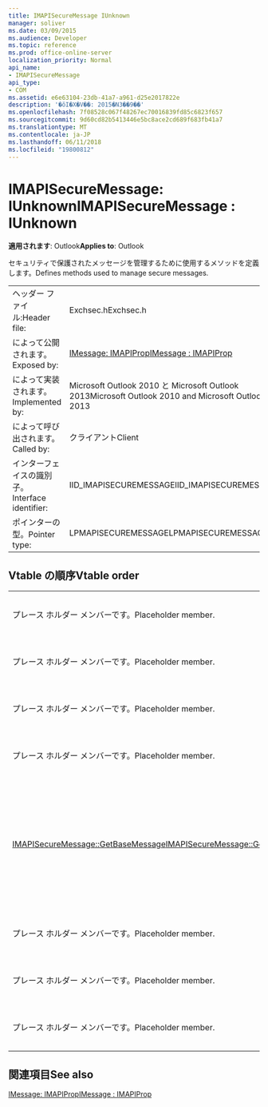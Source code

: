 ```yaml
---
title: IMAPISecureMessage IUnknown
manager: soliver
ms.date: 03/09/2015
ms.audience: Developer
ms.topic: reference
ms.prod: office-online-server
localization_priority: Normal
api_name:
- IMAPISecureMessage
api_type:
- COM
ms.assetid: e6e63104-23db-41a7-a961-d25e2017822e
description: '�ŏI�X�V��: 2015�N3��9��'
ms.openlocfilehash: 7f08528c067f48267ec70016839fd85c6823f657
ms.sourcegitcommit: 9d60cd82b5413446e5bc8ace2cd689f683fb41a7
ms.translationtype: MT
ms.contentlocale: ja-JP
ms.lasthandoff: 06/11/2018
ms.locfileid: "19800812"
---
```

# <a name="imapisecuremessage--iunknown"></a><span data-ttu-id="41ca4-103">IMAPISecureMessage: IUnknown</span><span class="sxs-lookup"><span data-stu-id="41ca4-103">IMAPISecureMessage : IUnknown</span></span>

  
  
<span data-ttu-id="41ca4-104">**適用されます**: Outlook</span><span class="sxs-lookup"><span data-stu-id="41ca4-104">**Applies to**: Outlook</span></span> 
  
<span data-ttu-id="41ca4-105">セキュリティで保護されたメッセージを管理するために使用するメソッドを定義します。</span><span class="sxs-lookup"><span data-stu-id="41ca4-105">Defines methods used to manage secure messages.</span></span>
  
|||
|:-----|:-----|
|<span data-ttu-id="41ca4-106">ヘッダー ファイル:</span><span class="sxs-lookup"><span data-stu-id="41ca4-106">Header file:</span></span>  <br/> |<span data-ttu-id="41ca4-107">Exchsec.h</span><span class="sxs-lookup"><span data-stu-id="41ca4-107">Exchsec.h</span></span>  <br/> |
|<span data-ttu-id="41ca4-108">によって公開されます。</span><span class="sxs-lookup"><span data-stu-id="41ca4-108">Exposed by:</span></span>  <br/> |[<span data-ttu-id="41ca4-109">IMessage: IMAPIProp</span><span class="sxs-lookup"><span data-stu-id="41ca4-109">IMessage : IMAPIProp</span></span>](imessageimapiprop.md) <br/> |
|<span data-ttu-id="41ca4-110">によって実装されます。</span><span class="sxs-lookup"><span data-stu-id="41ca4-110">Implemented by:</span></span>  <br/> |<span data-ttu-id="41ca4-111">Microsoft Outlook 2010 と Microsoft Outlook 2013</span><span class="sxs-lookup"><span data-stu-id="41ca4-111">Microsoft Outlook 2010 and Microsoft Outlook 2013</span></span>  <br/> |
|<span data-ttu-id="41ca4-112">によって呼び出されます。</span><span class="sxs-lookup"><span data-stu-id="41ca4-112">Called by:</span></span>  <br/> |<span data-ttu-id="41ca4-113">クライアント</span><span class="sxs-lookup"><span data-stu-id="41ca4-113">Client</span></span>  <br/> |
|<span data-ttu-id="41ca4-114">インターフェイスの識別子。</span><span class="sxs-lookup"><span data-stu-id="41ca4-114">Interface identifier:</span></span>  <br/> |<span data-ttu-id="41ca4-115">IID_IMAPISECUREMESSAGE</span><span class="sxs-lookup"><span data-stu-id="41ca4-115">IID_IMAPISECUREMESSAGE</span></span>  <br/> |
|<span data-ttu-id="41ca4-116">ポインターの型。</span><span class="sxs-lookup"><span data-stu-id="41ca4-116">Pointer type:</span></span>  <br/> |<span data-ttu-id="41ca4-117">LPMAPISECUREMESSAGE</span><span class="sxs-lookup"><span data-stu-id="41ca4-117">LPMAPISECUREMESSAGE</span></span>  <br/> |
   
## <a name="vtable-order"></a><span data-ttu-id="41ca4-118">Vtable の順序</span><span class="sxs-lookup"><span data-stu-id="41ca4-118">Vtable order</span></span>

|||
|:-----|:-----|
|<span data-ttu-id="41ca4-119">プレース ホルダー メンバーです。</span><span class="sxs-lookup"><span data-stu-id="41ca4-119">Placeholder member.</span></span>  <br/> |<span data-ttu-id="41ca4-120">いないサポートまたは文書化されています。</span><span class="sxs-lookup"><span data-stu-id="41ca4-120">Not supported or documented.</span></span>  <br/> |
|<span data-ttu-id="41ca4-121">プレース ホルダー メンバーです。</span><span class="sxs-lookup"><span data-stu-id="41ca4-121">Placeholder member.</span></span>  <br/> |<span data-ttu-id="41ca4-122">いないサポートまたは文書化されています。</span><span class="sxs-lookup"><span data-stu-id="41ca4-122">Not supported or documented.</span></span>  <br/> |
|<span data-ttu-id="41ca4-123">プレース ホルダー メンバーです。</span><span class="sxs-lookup"><span data-stu-id="41ca4-123">Placeholder member.</span></span>  <br/> |<span data-ttu-id="41ca4-124">いないサポートまたは文書化されています。</span><span class="sxs-lookup"><span data-stu-id="41ca4-124">Not supported or documented.</span></span>  <br/> |
|<span data-ttu-id="41ca4-125">プレース ホルダー メンバーです。</span><span class="sxs-lookup"><span data-stu-id="41ca4-125">Placeholder member.</span></span>  <br/> |<span data-ttu-id="41ca4-126">いないサポートまたは文書化されています。</span><span class="sxs-lookup"><span data-stu-id="41ca4-126">Not supported or documented.</span></span>  <br/> |
|[<span data-ttu-id="41ca4-127">IMAPISecureMessage::GetBaseMessage</span><span class="sxs-lookup"><span data-stu-id="41ca4-127">IMAPISecureMessage::GetBaseMessage</span></span>](imapisecuremessage-getbasemessage.md) <br/> |<span data-ttu-id="41ca4-128">基になるを取得[IMessage: IMAPIProp](imessageimapiprop.md)この[IMAPISecureMessage: IUnknown](imapisecuremessageiunknown.md)カプセル化することです。</span><span class="sxs-lookup"><span data-stu-id="41ca4-128">Retrieves the underlying [IMessage : IMAPIProp](imessageimapiprop.md) that this [IMAPISecureMessage : IUnknown](imapisecuremessageiunknown.md) is encapsulating.</span></span>  <br/> |
|<span data-ttu-id="41ca4-129">プレース ホルダー メンバーです。</span><span class="sxs-lookup"><span data-stu-id="41ca4-129">Placeholder member.</span></span>  <br/> |<span data-ttu-id="41ca4-130">いないサポートまたは文書化されています。</span><span class="sxs-lookup"><span data-stu-id="41ca4-130">Not supported or documented.</span></span>  <br/> |
|<span data-ttu-id="41ca4-131">プレース ホルダー メンバーです。</span><span class="sxs-lookup"><span data-stu-id="41ca4-131">Placeholder member.</span></span>  <br/> |<span data-ttu-id="41ca4-132">いないサポートまたは文書化されています。</span><span class="sxs-lookup"><span data-stu-id="41ca4-132">Not supported or documented.</span></span>  <br/> |
|<span data-ttu-id="41ca4-133">プレース ホルダー メンバーです。</span><span class="sxs-lookup"><span data-stu-id="41ca4-133">Placeholder member.</span></span>  <br/> |<span data-ttu-id="41ca4-134">いないサポートまたは文書化されています。</span><span class="sxs-lookup"><span data-stu-id="41ca4-134">Not supported or documented.</span></span>  <br/> |
   
## <a name="see-also"></a><span data-ttu-id="41ca4-135">関連項目</span><span class="sxs-lookup"><span data-stu-id="41ca4-135">See also</span></span>



[<span data-ttu-id="41ca4-136">IMessage: IMAPIProp</span><span class="sxs-lookup"><span data-stu-id="41ca4-136">IMessage : IMAPIProp</span></span>](imessageimapiprop.md)

